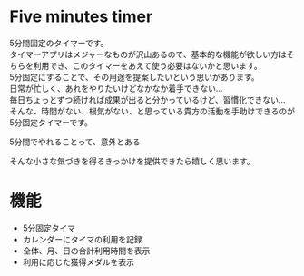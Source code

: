 # Five minutes timer
5分間固定のタイマーです。  
タイマーアプリはメジャーなものが沢山あるので、基本的な機能が欲しい方はそちらを利用でき、このタイマーをあえて使う必要はないかと思います。  
5分固定にすることで、その用途を提案したいという思いがあります。  
日常が忙しく、あれをやりたいけどなかなか着手できない...  
毎日ちょっとずつ続ければ成果が出ると分かっているけど、習慣化できない...  
そんな、時間がない、根気がない、と思っている貴方の活動を手助けできるのが5分固定タイマーです。  

5分間でやれることって、意外とある

そんな小さな気づきを得るきっかけを提供できたら嬉しく思います。

# 機能
- 5分固定タイマ
- カレンダーにタイマの利用を記録
- 全体、月、日の合計利用時間を表示
- 利用に応じた獲得メダルを表示
